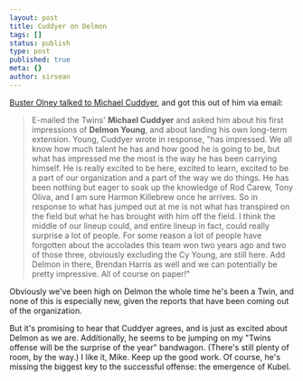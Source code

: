 ```yaml
---
layout: post
title: Cuddyer on Delmon
tags: []
status: publish
type: post
published: true
meta: {}
author: sirsean
---
```

<a href="http://insider.espn.go.com/espn/blog/index?entryID=3265123&amp;name=olney_buster">Buster Olney talked to Michael Cuddyer</a>, and got this out of him via email:
<blockquote>E-mailed the Twins' <strong>Michael Cuddyer</strong> and asked him about his first impressions of <strong>Delmon Young</strong>, and about landing his own long-term extension. Young, Cuddyer wrote in response, "has impressed. We all know how much talent he has and how good he is going to be, but what has impressed me the most is the way he has been carrying himself. He is really excited to be here, excited to learn, excited to be a part of our organization and a part of the way we do things. He has been nothing but eager to soak up the knowledge of Rod Carew, Tony Oliva, and I am sure Harmon Killebrew once he arrives. So in response to what has jumped out at me is not what has transpired on the field but what he has brought with him off the field. I think the middle of our lineup could, and entire lineup in fact, could really surprise a lot of people. For some reason a lot of people have forgotten about the accolades this team won two years ago and two of those three, obviously excluding the Cy Young, are still here. Add Delmon in there, Brendan Harris as well and we can potentially be pretty impressive. All of course on paper!"</blockquote>
Obviously we've been high on Delmon the whole time he's been a Twin, and none of this is especially new, given the reports that have been coming out of the organization.

But it's promising to hear that Cuddyer agrees, and is just as excited about Delmon as we are. Additionally, he seems to be jumping on my "Twins offense will be the surprise of the year" bandwagon. (There's still plenty of room, by the way.) I like it, Mike. Keep up the good work. Of course, he's missing the biggest key to the successful offense: the emergence of Kubel.
